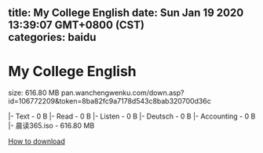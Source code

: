 
title: My College English
date: Sun Jan 19 2020 13:39:07 GMT+0800 (CST)    
categories: baidu
---

# My College English
size: 616.80 MB
 pan.wanchengwenku.com/down.asp?id=106772209&token=8ba82fc9a7178d543c8bab320700d36c
 
|- Text - 0 B
|- Read - 0 B
|- Listen - 0 B
|- Deutsch - 0 B
|- Accounting - 0 B
|- 晨读365.iso - 616.80 MB

[How to download](https://bpcam.bemobtrk.com/go/2ceec3aa-1ca2-46d6-b9ff-aaa5c184517c?jno=2900)